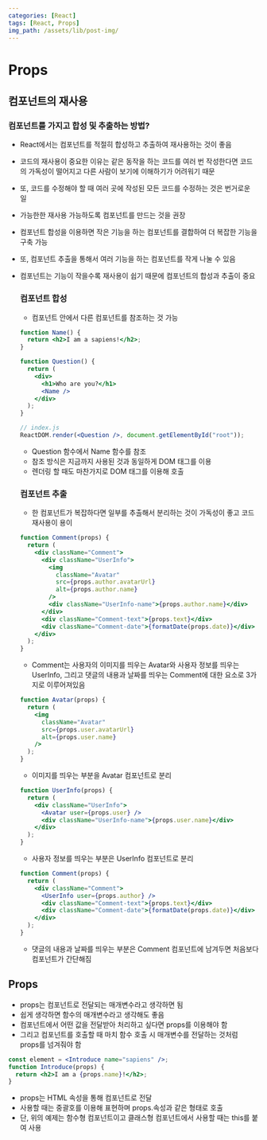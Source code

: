 ```yaml
---
categories: [React]
tags: [React, Props]
img_path: /assets/lib/post-img/
---
```


# Props

## 컴포넌트의 재사용

### 컴포넌트를 가지고 합성 및 추출하는 방법?

- React에서는 컴포넌트를 적절히 합성하고 추출하여 재사용하는 것이 좋음
- 코드의 재사용이 중요한 이유는 같은 동작을 하는 코드를 여러 번 작성한다면 코드의 가독성이 떨어지고 다른 사람이 보기에 이해하기가 어려워기 때문
- 또, 코드를 수정해야 할 때 여러 곳에 작성된 모든 코드를 수정하는 것은 번거로운 일
- 가능한한 재사용 가능하도록 컴포넌트를 만드는 것을 권장

- 컴포넌트 합성을 이용하면 작은 기능을 하는 컴포넌트를 결합하여 더 복잡한 기능을 구축 가능
- 또, 컴포넌트 추출을 통해서 여러 기능을 하는 컴포넌트를 작게 나눌 수 있음
- 컴포넌트는 기능이 작을수록 재사용이 쉽기 때문에 컴포넌트의 합성과 추출이 중요

  ### 컴포넌트 합성

  - 컴포넌트 안에서 다른 컴포넌트를 참조하는 것 가능

  ```jsx
  function Name() {
    return <h2>I am a sapiens!</h2>;
  }

  function Question() {
    return (
      <div>
        <h1>Who are you?</h1>
        <Name />
      </div>
    );
  }

  // index.js
  ReactDOM.render(<Question />, document.getElementById("root"));
  ```

  - Question 함수에서 Name 함수를 참조
  - 참조 방식은 지금까지 사용된 것과 동일하게 DOM 태그를 이용
  - 렌더링 할 때도 마찬가지로 DOM 태그를 이용해 호출

  ### 컴포넌트 추출

  - 한 컴포넌트가 복잡하다면 일부를 추출해서 분리하는 것이 가독성이 좋고 코드 재사용이 용이

  ```jsx
  function Comment(props) {
    return (
      <div className="Comment">
        <div className="UserInfo">
          <img
            className="Avatar"
            src={props.author.avatarUrl}
            alt={props.author.name}
          />
          <div className="UserInfo-name">{props.author.name}</div>
        </div>
        <div className="Comment-text">{props.text}</div>
        <div className="Comment-date">{formatDate(props.date)}</div>
      </div>
    );
  }
  ```

  - Comment는 사용자의 이미지를 띄우는 Avatar와 사용자 정보를 띄우는 UserInfo, 그리고 댓글의 내용과 날짜를 띄우는 Comment에 대한 요소로 3가지로 이루어져있음

  ```jsx
  function Avatar(props) {
    return (
      <img
        className="Avatar"
        src={props.user.avatarUrl}
        alt={props.user.name}
      />
    );
  }
  ```

  - 이미지를 띄우는 부분을 Avatar 컴포넌트로 분리

  ```jsx
  function UserInfo(props) {
    return (
      <div className="UserInfo">
        <Avatar user={props.user} />
        <div className="UserInfo-name">{props.user.name}</div>
      </div>
    );
  }
  ```

  - 사용자 정보를 띄우는 부분은 UserInfo 컴포넌트로 분리

  ```jsx
  function Comment(props) {
    return (
      <div className="Comment">
        <UserInfo user={props.author} />
        <div className="Comment-text">{props.text}</div>
        <div className="Comment-date">{formatDate(props.date)}</div>
      </div>
    );
  }
  ```

  - 댓글의 내용과 날짜를 띄우는 부분은 Comment 컴포넌트에 남겨두면 처음보다 컴포넌트가 간단해짐

## Props

- props는 컴포넌트로 전달되는 매개변수라고 생각하면 됨
- 쉽게 생각하면 함수의 매개변수라고 생각해도 좋음
- 컴포넌트에서 어떤 값을 전달받아 처리하고 싶다면 props를 이용해야 함
- 그리고 컴포넌트를 호출할 때 마치 함수 호출 시 매개변수를 전달하는 것처럼 props를 넘겨줘야 함

```jsx
const element = <Introduce name="sapiens" />;
function Introduce(props) {
  return <h2>I am a {props.name}!</h2>;
}
```

- props는 HTML 속성을 통해 컴포넌트로 전달
- 사용할 때는 중괄호를 이용해 표현하며 props.속성과 같은 형태로 호출
- 단, 위의 예제는 함수형 컴포넌트이고 클래스형 컴포넌트에서 사용할 때는 this를 붙여 사용
